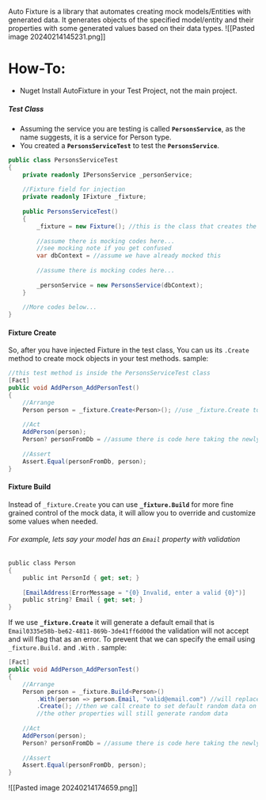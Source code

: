 Auto Fixture is a library that automates creating mock models/Entities with generated data.
It generates objects of the specified model/entity and their properties with some generated values based on their data types.
![[Pasted image 20240214145231.png]]
# How-To:
- Nuget Install AutoFixture in your Test Project, not the main project.
##### Test Class
- Assuming the service you are testing is called **`PersonsService`**, as the name suggests, it is a service for Person type.
- You created a **`PersonsServiceTest`** to test the **`PersonsService`**.
```c#
public class PersonsServiceTest 
{
	private readonly IPersonsService _personService;
	
	//Fixture field for injection
	private readonly IFixture _fixture;
	
	public PersonsServiceTest()
	{
		_fixture = new Fixture(); //this is the class that creates the mock objects
	
		//assume there is mocking codes here...
		//see mocking note if you get confused
		var dbContext = //assume we have already mocked this
		
		//assume there is mocking codes here...
		
		_personService = new PersonsService(dbContext);
	}
	
	//More codes below...
}
```
#### Fixture Create
So, after you have injected Fixture in the test class, You can us its `.Create` method to create mock objects in your test methods.
sample:
```c#
//this test method is inside the PersonsServiceTest class
[Fact]
public void AddPerson_AddPersonTest()
{
	//Arrange
	Person person = _fixture.Create<Person>(); //use _fixture.Create to create dummy values for a person type
	
	//Act
	AddPerson(person);
	Person? personFromDb = //assume there is code here taking the newly added person from the DB
	
	//Assert
	Assert.Equal(personFromDb, person);
}
```
#### Fixture Build
Instead of `_fixture.Create` you can use **`_fixture.Build`** for more fine grained control of the mock data, it will allow you to override and customize some values when needed.
###### For example, lets say your model has an `Email` property with validation
```c#
public class Person
{
    public int PersonId { get; set; }
    
    [EmailAddress(ErrorMessage = "{0} Invalid, enter a valid {0}")]
    public string? Email { get; set; }
}
```
If we use **`_fixture.Create`** it will generate a default email that is `Email0335e58b-be62-4811-869b-3de41ff6d00d` the validation will not accept and will flag that as an error. To prevent that we can specify the email using `_fixture.Build.` and `.With` .
sample:
```c#
[Fact]
public void AddPerson_AddPersonTest()
{
	//Arrange
	Person person = _fixture.Build<Person>()
		.With(person => person.Email, "valid@email.com") //will replace the default email generated into "valid@email.com"
		.Create(); //then we call create to set default random data on the rest of the properties
		//the other properties will still generate random data
	
	//Act
	AddPerson(person);
	Person? personFromDb = //assume there is code here taking the newly added person from the DB
	
	//Assert
	Assert.Equal(personFromDb, person);
}
```
![[Pasted image 20240214174659.png]]